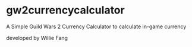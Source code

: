 gw2currencycalculator
=====================

A Simple Guild Wars 2 Currency Calculator to calculate in-game currency

developed by Willie Fang